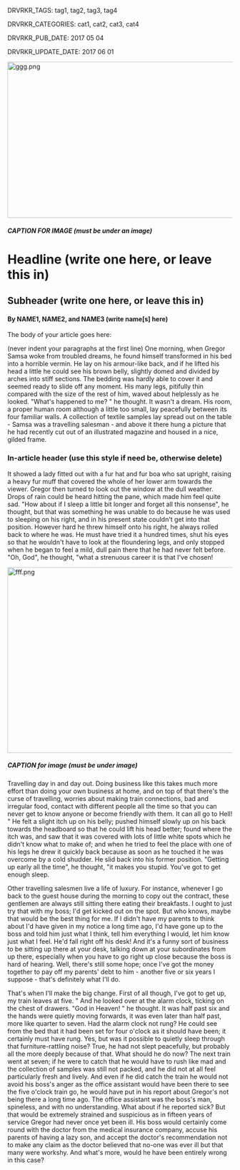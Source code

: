 DRVRKR\_TAGS: tag1, tag2, tag3, tag4

DRVRKR\_CATEGORIES: cat1, cat2, cat3, cat4

DRVRKR\_PUB\_DATE: 2017 05 04

DRVRKR\_UPDATE\_DATE: 2017 06 01

<img src="media/image3.png" alt="ggg.png" width="624" height="350" />

##### CAPTION FOR IMAGE (must be under an image)

# Headline (write one here, or leave this in)

## Subheader (write one here, or leave this in)

#### By NAME1, NAME2, and NAME3 (write name\[s\] here)

The body of your article goes here:

(never indent your paragraphs at the first line) One morning, when
Gregor Samsa woke from troubled dreams, he found himself transformed in
his bed into a horrible vermin. He lay on his armour-like back, and if
he lifted his head a little he could see his brown belly, slightly domed
and divided by arches into stiff sections. The bedding was hardly able
to cover it and seemed ready to slide off any moment. His many legs,
pitifully thin compared with the size of the rest of him, waved about
helplessly as he looked. "What's happened to me? " he thought. It wasn't
a dream. His room, a proper human room although a little too small, lay
peacefully between its four familiar walls. A collection of textile
samples lay spread out on the table - Samsa was a travelling salesman -
and above it there hung a picture that he had recently cut out of an
illustrated magazine and housed in a nice, gilded frame.

### In-article header (use this style if need be, otherwise delete)

It showed a lady fitted out with a fur hat and fur boa who sat upright,
raising a heavy fur muff that covered the whole of her lower arm towards
the viewer. Gregor then turned to look out the window at the dull
weather. Drops of rain could be heard hitting the pane, which made him
feel quite sad. "How about if I sleep a little bit longer and forget all
this nonsense", he thought, but that was something he was unable to do
because he was used to sleeping on his right, and in his present state
couldn't get into that position. However hard he threw himself onto his
right, he always rolled back to where he was. He must have tried it a
hundred times, shut his eyes so that he wouldn't have to look at the
floundering legs, and only stopped when he began to feel a mild, dull
pain there that he had never felt before. "Oh, God", he thought, "what a
strenuous career it is that I've chosen!

<img src="media/image4.png" alt="fff.png" width="624" height="416" />

##### CAPTION for image (must be under image)

Travelling day in and day out. Doing business like this takes much more
effort than doing your own business at home, and on top of that there's
the curse of travelling, worries about making train connections, bad and
irregular food, contact with different people all the time so that you
can never get to know anyone or become friendly with them. It can all go
to Hell! " He felt a slight itch up on his belly; pushed himself slowly
up on his back towards the headboard so that he could lift his head
better; found where the itch was, and saw that it was covered with lots
of little white spots which he didn't know what to make of; and when he
tried to feel the place with one of his legs he drew it quickly back
because as soon as he touched it he was overcome by a cold shudder. He
slid back into his former position. "Getting up early all the time", he
thought, "it makes you stupid. You've got to get enough sleep.

Other travelling salesmen live a life of luxury. For instance, whenever
I go back to the guest house during the morning to copy out the
contract, these gentlemen are always still sitting there eating their
breakfasts. I ought to just try that with my boss; I'd get kicked out on
the spot. But who knows, maybe that would be the best thing for me. If I
didn't have my parents to think about I'd have given in my notice a long
time ago, I'd have gone up to the boss and told him just what I think,
tell him everything I would, let him know just what I feel. He'd fall
right off his desk! And it's a funny sort of business to be sitting up
there at your desk, talking down at your subordinates from up there,
especially when you have to go right up close because the boss is hard
of hearing. Well, there's still some hope; once I've got the money
together to pay off my parents' debt to him - another five or six years
I suppose - that's definitely what I'll do.

That's when I'll make the big change. First of all though, I've got to
get up, my train leaves at five. " And he looked over at the alarm
clock, ticking on the chest of drawers. "God in Heaven! " he thought. It
was half past six and the hands were quietly moving forwards, it was
even later than half past, more like quarter to seven. Had the alarm
clock not rung? He could see from the bed that it had been set for four
o'clock as it should have been; it certainly must have rung. Yes, but
was it possible to quietly sleep through that furniture-rattling noise?
True, he had not slept peacefully, but probably all the more deeply
because of that. What should he do now? The next train went at seven; if
he were to catch that he would have to rush like mad and the collection
of samples was still not packed, and he did not at all feel particularly
fresh and lively. And even if he did catch the train he would not avoid
his boss's anger as the office assistant would have been there to see
the five o'clock train go, he would have put in his report about
Gregor's not being there a long time ago. The office assistant was the
boss's man, spineless, and with no understanding. What about if he
reported sick? But that would be extremely strained and suspicious as in
fifteen years of service Gregor had never once yet been ill. His boss
would certainly come round with the doctor from the medical insurance
company, accuse his parents of having a lazy son, and accept the
doctor's recommendation not to make any claim as the doctor believed
that no-one was ever ill but that many were workshy. And what's more,
would he have been entirely wrong in this case?
